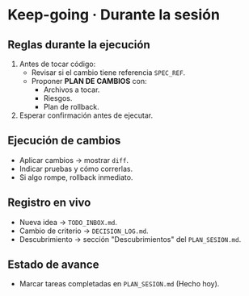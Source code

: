 # Keep-going · Durante la sesión

## Reglas durante la ejecución
1. Antes de tocar código:
   - Revisar si el cambio tiene referencia `SPEC_REF`.
   - Proponer **PLAN DE CAMBIOS** con:
     - Archivos a tocar.
     - Riesgos.
     - Plan de rollback.
2. Esperar confirmación antes de ejecutar.

## Ejecución de cambios
- Aplicar cambios → mostrar `diff`.
- Indicar pruebas y cómo correrlas.
- Si algo rompe, rollback inmediato.

## Registro en vivo
- Nueva idea → `TODO_INBOX.md`.
- Cambio de criterio → `DECISION_LOG.md`.
- Descubrimiento → sección "Descubrimientos" del `PLAN_SESION.md`.

## Estado de avance
- Marcar tareas completadas en `PLAN_SESION.md` (Hecho hoy).